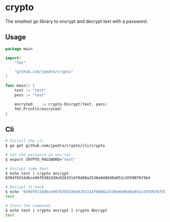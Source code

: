 # crypto

The smallest go library to encrypt and decrypt text with a password.

## Usage

```go
package main

import(
    "fmt"

    "github.com/jpedro/crypto"
)

func main() {
    text := "test"
    pass := "test"

    encryted, _ := crypto.Encrypt(text, pass)
    fmt.Println(encryted)
}
```

## Cli

```bash
# Install the cli
$ go get github.com/jpedro/crypto/cli/crypto

# Set the password as env var
$ export CRYPTO_PASSWORD="test"

# Encrypt some text
$ echo test | crypto encrypt
039df0154dbce96f8302d30e9263314f0d88a2538e040640a051cd359076f5b4

# Decrypt it back
$ echo '039df0154dbce96f8302d30e9263314f0d88a2538e040640a051cd359076f5b4' | crypto decrypt
test

# Chain the commands
$ echo test | crypto encrypt | crypto decrypt
test
```

